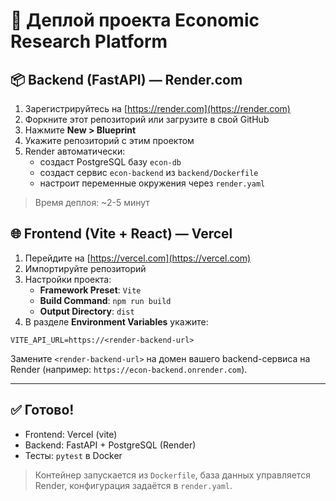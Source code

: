 # 🚀 Деплой проекта Economic Research Platform

## 📦 Backend (FastAPI) — Render.com

1. Зарегистрируйтесь на [https://render.com](https://render.com)
2. Форкните этот репозиторий или загрузите в свой GitHub
3. Нажмите **New > Blueprint**
4. Укажите репозиторий с этим проектом
5. Render автоматически:
   - создаст PostgreSQL базу `econ-db`
   - создаст сервис `econ-backend` из `backend/Dockerfile`
   - настроит переменные окружения через `render.yaml`

> Время деплоя: ~2-5 минут

## 🌐 Frontend (Vite + React) — Vercel

1. Перейдите на [https://vercel.com](https://vercel.com)
2. Импортируйте репозиторий
3. Настройки проекта:
   - **Framework Preset**: `Vite`
   - **Build Command**: `npm run build`
   - **Output Directory**: `dist`
4. В разделе **Environment Variables** укажите:

```
VITE_API_URL=https://<render-backend-url>
```

Замените `<render-backend-url>` на домен вашего backend-сервиса на Render (например: `https://econ-backend.onrender.com`).

---

## ✅ Готово!

- Frontend: Vercel (vite)
- Backend: FastAPI + PostgreSQL (Render)
- Тесты: `pytest` в Docker

> Контейнер запускается из `Dockerfile`, база данных управляется Render, конфигурация задаётся в `render.yaml`.
